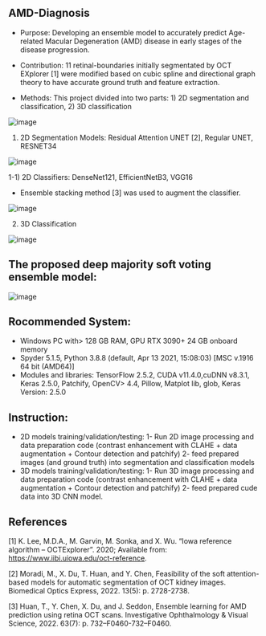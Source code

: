 ## AMD-Diagnosis
- Purpose: Developing an ensemble model to accurately predict Age-related Macular Degeneration (AMD) disease in early stages of the disease progression.
- Contribution: 11 retinal-boundaries initially segmentated by OCT EXplorer [1] were modified based on cubic spline and directional graph theory to have accurate ground truth and feature extraction.

- Methods: This project divided into two parts: 1) 2D segmentation and classification, 2) 3D classification

![image](https://user-images.githubusercontent.com/78983558/176928505-249c7153-4af9-4164-bcd9-c3b67f845303.png)

1) 2D Segmentation Models: Residual Attention UNET [2], Regular UNET, RESNET34

![image](https://user-images.githubusercontent.com/78983558/173388606-73ff8358-a5b9-40cf-bc32-d3cea0f1371d.png)


   1-1) 2D Classifiers: DenseNet121, EfficientNetB3, VGG16
   - Ensemble stacking method [3] was used to augment the classifier. 
   
   ![image](https://user-images.githubusercontent.com/78983558/170849649-e42c300d-e0fc-4a7a-9aed-2ecde02bd673.png)

2) 3D Classification

![image](https://user-images.githubusercontent.com/78983558/175359074-cc1fe40f-8570-42e8-82fa-97a26593015e.png)

## The proposed deep majority soft voting ensemble model:

![image](https://user-images.githubusercontent.com/78983558/170849676-5cd4f183-999a-4abd-9f2c-0aaa91c3cb0f.png)

## Rocommended System:
- Windows PC with> 128 GB RAM, GPU RTX 3090+ 24 GB onboard memory
- Spyder 5.1.5, Python 3.8.8 (default, Apr 13 2021, 15:08:03) [MSC v.1916 64 bit (AMD64)]
- Modules and libraries: TensorFlow 2.5.2, CUDA v11.4.0,cuDNN v8.3.1, Keras 2.5.0, Patchify, OpenCV> 4.4, Pillow, Matplot lib, glob, Keras Version: 2.5.0

## Instruction:
- 2D models training/validation/testing:
1- Run 2D image processing and data preparation code (contrast enhancement with CLAHE + data augmentation + Contour detection and patchify)
2- feed prepared images (and ground truth) into segmentation and classification models
- 3D models training/validation/testing:
1- Run 3D image processing and data preparation code (contrast enhancement with CLAHE + data augmentation + Contour detection and patchify)
2- feed prepared cude data into 3D CNN model. 


## References
[1] K. Lee, M.D.A., M. Garvin, M. Sonka, and X. Wu. “Iowa reference algorithm – OCTExplorer”. 2020; Available from: https://www.iibi.uiowa.edu/oct-reference.

[2] Moradi, M., X. Du, T. Huan, and Y. Chen, Feasibility of the soft attention-based models for automatic segmentation of OCT kidney images. Biomedical Optics Express, 2022. 13(5): p. 2728-2738.

[3] Huan, T., Y. Chen, X. Du, and J. Seddon, Ensemble learning for AMD prediction using retina OCT scans. Investigative Ophthalmology & Visual Science, 2022. 63(7): p. 732–F0460-732–F0460.
